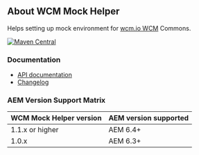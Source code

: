 ## About WCM Mock Helper

Helps setting up mock environment for [wcm.io WCM][wcmio-wcm] Commons.

[![Maven Central](https://maven-badges.herokuapp.com/maven-central/io.wcm/io.wcm.testing.wcm-io-mock.wcm/badge.svg)](https://maven-badges.herokuapp.com/maven-central/io.wcm/io.wcm.testing.wcm-io-mock.wcm)


### Documentation

* [API documentation](apidocs/)
* [Changelog](changes-report.html)


### AEM Version Support Matrix

|WCM Mock Helper version |AEM version supported
|------------------------|----------------------
|1.1.x or higher         |AEM 6.4+
|1.0.x                   |AEM 6.3+


[wcmio-wcm]: https://wcm.io/wcm/
